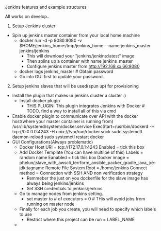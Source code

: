 Jenkins features and example structures

All works on develop..

1. Setup Jenkins cluster
  - Spin up jenkins master container from your local home machine
    - docker run -d -p 8080:8080 -v $HOME/jenkins_home:/tmp/jenkins_home --name jenkins_master jenkins/jenkins
      - This will download your "jenkins/jenkins:latest" image
      - Then spiins up a container with name jenkins_master  
      - Configure jenkins master from http://192.168.xx.66:8080
    - docker logs jenkins_master # Obtain password
    - Go into GUI first to update your password.

2. Setup jenkins slaves that will be used(spun up) for provisioning
  - Install the plugin that makes ur jenkins cluster a cluster :)
    - Install docker plugin
      - THIS PLUGIN: This plugin integrates Jenkins with Docker # TODO, find a way to install all of this via cmd
  - Enable docker plugin to communicate over API with the docker host(where your master container is running from)
        /usr/lib/systemd/system/docker.service
        ExecStart=/usr/bin/dockerd  -H tcp://0.0.0.0:4243 -H unix:///var/run/docker.sock
        sudo systemctl daemon-reload
        sudo systemctl restart docker
  - GUI Configurations(Always problematic)
    - Docker Host URI = tcp://172.17.0.1:4243
      Enabled = tick this box
    - Add Docker Template (You can have multilpe of this)
      Labels = random name
      Eanabled = tick this box
      Docker image =  phelun/jslave_with_awscli_terrform_ansible_packer_gradle_java_jre-jdk:tagname
      Remote File System Root = /home/jenkins
      Connect method = Connection with SSH AND non verification strategy
        - Remmeber the just on you dockerfile for the slave image has always being jenkins/jenkins
        - Set SSH credentials to jenkins/jenkins
    - Go to manage nodes from jenkins setting.
        - set master to 	# of executors = 0 # THis will avoid jobs from running on master node
    - Finally for each job you create, you will need to specify which labels to use
        - Restrict where this project can be run = LABEL_NAME
    - 

